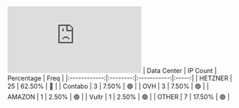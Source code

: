 ![Diagramm](https://github.com/obajay/StateSync-snapshots/blob/main/Projects/Qwoyn/1/README.md)
| Data Center | IP Count | Percentage | Freq |
|:------------:|:--------:|:-----------:|:-----:|
| HETZNER | 25 | 62.50% | 🔴 |
| Contabo | 3 | 7.50% | 🟢 |
| OVH | 3 | 7.50% | 🟢 |
| AMAZON | 1 | 2.50% | 🟢 |
| Vultr | 1 | 2.50% | 🟢 |
| OTHER | 7 | 17.50% | 🟢 |